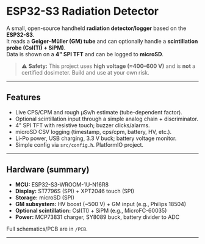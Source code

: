 # ESP32-S3 Radiation Detector

A small, open-source handheld **radiation detector/logger** based on the **ESP32-S3**.  
It reads a **Geiger–Müller (GM) tube** and can optionally handle a **scintillation probe (CsI(Tl) + SiPM)**.  
Data is shown on a **4" SPI TFT** and can be logged to **microSD**.

> ⚠️ **Safety:** This project uses **high voltage (≈400–600 V)** and is **not** a certified dosimeter. Build and use at your own risk.

---

## Features
- Live CPS/CPM and rough µSv/h estimate (tube-dependent factor).
- Optional scintillation input through a simple analog chain + discriminator.
- 4" SPI TFT with resistive touch; buzzer clicks/alarms.
- microSD CSV logging (timestamp, cps/cpm, battery, HV, etc.).
- Li-Po power, USB charging, 3.3 V buck; battery voltage monitor.
- Simple config via `src/config.h`. PlatformIO project.

---

## Hardware (summary)
- **MCU:** ESP32-S3-WROOM-1U-N16R8  
- **Display:** ST7796S (SPI) + XPT2046 touch (SPI)  
- **Storage:** microSD (SPI)  
- **GM subsystem:** HV boost (~500 V) + GM input (e.g., Philips 18504)  
- **Optional scintillation:** CsI(Tl) + SiPM (e.g., MicroFC-60035)  
- **Power:** MCP73831 charger, SY8089 buck, battery divider to ADC

Full schematics/PCB are in `/PCB`.

---
